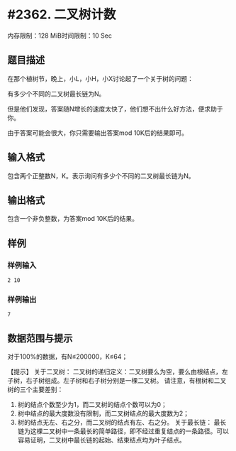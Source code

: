 # #2362. 二叉树计数

内存限制：128 MiB时间限制：10 Sec

## 题目描述

 

在那个植树节，晚上，小L，小H，小X讨论起了一个关于树的问题：

有多少个不同的二叉树最长链为N。

但是他们发现，答案随N增长的速度太快了，他们想不出什么好方法，便求助于你。

由于答案可能会很大，你只需要输出答案mod 10K后的结果即可。

## 输入格式

包含两个正整数N，K。表示询问有多少个不同的二叉树最长链为N。

 

## 输出格式

包含一个非负整数，为答案mod 10K后的结果。

 

## 样例

### 样例输入

    
    2 10
     
    
    

### 样例输出

    
    7
     
    
    

## 数据范围与提示

对于100%的数据，有N&le;200000，K&le;64；
 
【提示】
关于二叉树：
二叉树的递归定义：二叉树要么为空，要么由根结点，左子树，右子树组成。左子树和右子树分别是一棵二叉树。
请注意，有根树和二叉树的三个主要差别：
1. 树的结点个数至少为1，而二叉树的结点个数可以为0；
2. 树中结点的最大度数没有限制，而二叉树结点的最大度数为2；
3. 树的结点无左、右之分，而二叉树的结点有左、右之分。
关于最长链：
最长链为这棵二叉树中一条最长的简单路径，即不经过重复结点的一条路径。可以容易证明，二叉树中最长链的起始、结束结点均为叶子结点。
 
